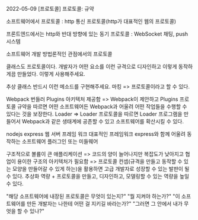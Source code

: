 2022-05-09
[프로토콜]
프로토콜: 규약

소프트웨어에서 프로토콜
: http 통신 프로토콜(http가 대표적인 웹의 프로토콜)

프론트엔드에서는 http와 반대 방향에 있는 동기 프로토콜
: WebSocket
    채팅, push 시스템

소프트웨어 개발 방법론적인 관점에서의 프로토콜

클래스도 프로토콜이다.
    개발자가 어떤 요소를 이런 규격으로 디자인하고 이렇게 동작하게끔 만들었다.
    이렇게 사용해주세요.

추상 클래스
    반드시 이런 메소드를 구현해주세요. 마킹
    => 프로토콜이라고 할 수 있다.

Webpack 번들러
    Plugins 아키텍처 제공함
        => Webpack이 제안하고 Plugins 프로토콜 규약을 따르면
            어떤 소프트웨어든 Webpack과 어울려 어떤 작업들을 수행할 수 있다는 것을 보장한다.
    Loader
        => Loader 프로토콜을 따르면 Loader 프로그램을 만들어서
            Webpack과 같은 생태계에 공존할 수 있고 소프트웨어를 확산시킬 수 있다.

nodejs
    express 웹 서버 프레임 워크
        대표적인 프레임워크
        express와 함께 어울려 동작하는 소프트웨어 플러그인 또는 미들웨어

구조적으로 볼륨이 큰 애플리케이션
=> 코드의 양이 늘어나지만 복잡도가 낮아지고 협업이 용이한 구조의 아키텍처가 필요함
=> 프로토콜 컨셉(규격을 만들고 동작할 수 있는 모양을 만들어갈 수 있게 하는)을 활용하면
    고급 개발자로 성장할 수 있는 발판이 될 수 있다.
    추상화 역량 + 프로토콜을 만들고, 디자인하고, 모델링할 수 있는 역량을 높일 수 있다.

"해당 소프트웨어에 내장된 프로토콜은 무엇이 있는지?"
"뭘 지켜야 하는가?"
"이 소프트웨어를 만든 개발자는 나한테 어떤 걸 지키길 바라는가?"
"그러면 그 안에서 내가 무엇을 할 수 있나?"


